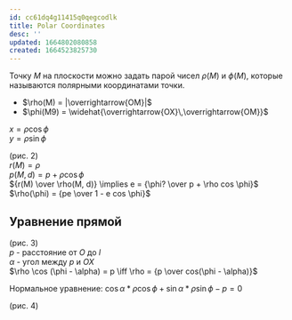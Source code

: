 ```yaml
---
id: cc61dq4g11415q0qegcodlk
title: Polar Coordinates
desc: ''
updated: 1664802080858
created: 1664523825730
---
```


Точку $M$ на плоскости можно задать парой чисел $\rho(M)$ и $\phi(M)$, которые называются полярными координатами точки.
* $\rho(M) = |\overrightarrow{OM}|$
* $\phi(M9) = \widehat{\overrightarrow{OX}\,\overrightarrow{OM}}$

$x = \rho \cos \phi$  
$y = \rho \sin \phi$

(рис. 2)  
$r(M)=\rho$  
$p(M, d) = p + \rho \cos \phi$  
${r(M) \over \rho(M, d)} \implies e = {\phi? \over p + \rho cos \phi}$
$\rho(\phi) = {pe \over 1 - e cos \phi}$

## Уравнение прямой
(рис. 3)  
$p$ - расстояние от $O$ до $l$  
$\alpha$ - угол между $p$ и $OX$  
$\rho \cos (\phi - \alpha) = p \iff \rho = {p \over cos(\phi - \alpha)}$

Нормальное уравнение: $\cos \alpha * \rho \cos \phi + \sin \alpha * \rho \sin \phi - p = 0$

(рис. 4)